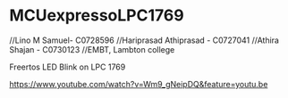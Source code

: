 # MCUexpressoLPC1769
//Lino M Samuel- C0728596
//Hariprasad Athiprasad - C0727041
//Athira Shajan - C0730123
//EMBT, Lambton college

Freertos LED Blink on LPC 1769

https://www.youtube.com/watch?v=Wm9_gNeipDQ&feature=youtu.be



